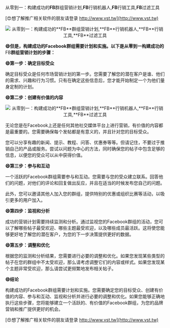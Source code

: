 从零到一：构建成功的**FB**群组营销计划,**FB**行销机器人,**FB**行销工具,**FB**过滤工具

[😍想了解推广相关软件的朋友请登录 http://www.vst.tw](http://www.vst.tw)

 <center><img src="https://vst.tw/MP4/tuiguang/png/3.png" alt="从零到一：构建成功的**FB**群组营销计划,**FB**行销机器人,**FB**行销工具,**FB**过滤工具"></center>

**😄但是，构建成功的Facebook群组需要计划和实施。以下是从零到一构建成功的**FB**群组营销计划的步骤：**

**😄第一步：确定目标受众**

确定目标受众是任何市场营销计划的第一步。您需要了解您的潜在客户是谁、他们的需求、兴趣和行为习惯。只有在确定这些信息后，您才能开始制定一个为他们量身定制的计划。

**😄第二步：创建有价值的内容**

 <center><img src="https://vst.tw/MP4/tuiguang/png/2.png" alt="从零到一：构建成功的**FB**群组营销计划,**FB**行销机器人,**FB**行销工具,**FB**过滤工具"></center>

无论您是在Facebook上还是任何其他社交媒体平台上进行营销，有价值的内容都是最重要的。您需要确保每个发帖都是有意义的，并且针对您的目标受众。

您可以分享有趣的新闻、提示、教程、问答、优惠券等等。但请记住，不要过于推销自己的产品或服务。尝试以问题为中心的方法，同时确保您的帖子中包含足够的信息，以便您的受众可以从中获得价值。

**😄第三步：参与和互动**

一个活跃的Facebook群组需要参与和互动。您需要与您的受众建立联系。回答他们的问题，对他们的评论和回复做出反应，并且在适当的时候发布您自己的问题。

此外，您可以邀请其他人加入您的群组，提供特别的优惠或组织比赛等活动，以吸引更多的用户加入。

**😄第四步：监视和分析**

成功的营销计划需要持续监测和分析。通过监视您的Facebook群组的活动，您可以了解哪些帖子最受欢迎、哪些主题最受欢迎，以及哪些成员最活跃。这将使您能够更好地了解您的潜在客户，为您的下一步决策提供更好的数据。

**😄第五步：调整和优化**

根据您的监测和分析结果，您需要进行必要的调整和优化。如果您发现某些类型的帖子在您的群组中不太受欢迎，那么请考虑调整它们的内容或样式。如果您发现某个主题非常受欢迎，那么请尝试更频繁地发布相关帖子。

**😄结论**

构建成功的Facebook群组需要计划和实施。您需要确定您的目标受众、创建有价值的内容、参与和互动、监视和分析并进行必要的调整和优化。如果您能够正确地执行这些步骤，您将能够建立一个活跃的、有价值的Facebook群组，为您的品牌营销和推广提供更好的机会。

[😍想了解推广相关软件的朋友请登录 http://www.vst.tw](http://www.vst.tw)



